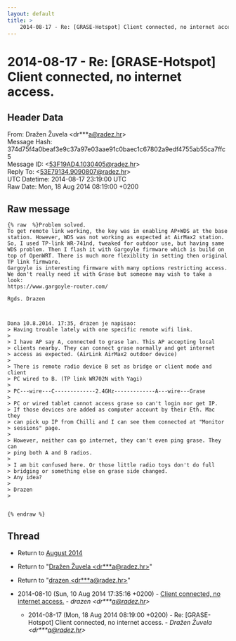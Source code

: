 ```yaml
---
layout: default
title: >
    2014-08-17 - Re: [GRASE-Hotspot] Client connected, no internet access.
---
```


# 2014-08-17 - Re: [GRASE-Hotspot] Client connected, no internet access.

## Header Data

From: Dražen Žuvela \<dr***a@radez.hr\><br>
Message Hash: 374d75f4a0beaf3e9c37a97e03aae91c0baec1c67802a9edf4755ab55ca7ffc5<br>
Message ID: \<53F19AD4.1030405@radez.hr\><br>
Reply To: \<53E79134.9090807@radez.hr\><br>
UTC Datetime: 2014-08-17 23:19:00 UTC<br>
Raw Date: Mon, 18 Aug 2014 08:19:00 +0200<br>

## Raw message

```
{% raw  %}Problem solved.
To get remote link working, the key was in enabling AP+WDS at the base 
station. However, WDS was not working as expected at AirMax2 station. 
So, I used TP-link WR-741nd, tweaked for outdoor use, but having same 
WDS problem. Then I flash it with Gargoyle firmware which is build on 
top of OpenWRT. There is much more flexiblity in setting then original 
TP link firmware.
Gargoyle is interesting firmware with many options restricting access. 
We don't really need it with Grase but someone may wish to take a look: 
https://www.gargoyle-router.com/

Rgds. Drazen



Dana 10.8.2014. 17:35, drazen je napisao:
> Having trouble lately with one specific remote wifi link.
>
> I have AP say A, connected to grase lan. This AP accepting local 
> clients nearby. They can connect grase normally and get internet 
> access as expected. (AirLink AirMax2 outdoor device)
>
> There is remote radio device B set as bridge or client mode and client 
> PC wired to B. (TP link WR702N with Yagi)
>
> PC---wire---C-------------2.4GHz-------------A---wire---Grase
>
> PC or wired tablet cannot access grase so can't login nor get IP.
> If those devices are added as computer account by their Eth. Mac they 
> can pick up IP from Chilli and I can see them connected at "Monitor 
> sessions" page.
>
> However, neither can go internet, they can't even ping grase. They can 
> ping both A and B radios.
>
> I am bit confused here. Or those little radio toys don't do full 
> bridging or something else on grase side changed.
> Any idea?
>
> Drazen
>


{% endraw %}
```

## Thread

+ Return to [August 2014](/archive/2014/08)

+ Return to "[Dražen Žuvela <dr***a<span>@</span>radez.hr>](/authors/dr___a_at_radez_hr)"
+ Return to "[drazen <dr***a<span>@</span>radez.hr>](/authors/dr___a_at_radez_hr)"

+ 2014-08-10 (Sun, 10 Aug 2014 17:35:16 +0200) - [Client connected, no internet access.](/archive/2014/08/abd191801ad74405e93af0843b163f1c3ea63880ef20e4f1436170c10e9aed55) - _drazen \<dr***a@radez.hr\>_
  + 2014-08-17 (Mon, 18 Aug 2014 08:19:00 +0200) - Re: [GRASE-Hotspot] Client connected, no internet access. - _Dražen Žuvela \<dr***a@radez.hr\>_

